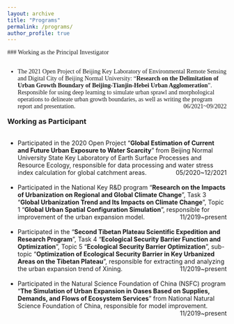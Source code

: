 ```yaml
---
layout: archive
title: "Programs"
permalink: /programs/
author_profile: true
---
```


<span style="font-family: 'euclid';">
### Working as the Principal Investigator
<p style="overflow: hidden">
<span style="font-family: Euclid">
<ul>
<span style="float: left">
<li>The 2021 Open Project of Beijing Key Laboratory of Environmental Remote Sensing and Digital City of Beijing Normal University: “<b>Research on the Delimitation of Urban Growth Boundary of Beijing-Tianjin-Hebei Urban Agglomeration</b>”. Responsible for using deep learning to simulate urban sprawl and morphological operations to delineate urban growth boundaries, as well as writing the program report and presentation.</span>
<span style="float: right">06/2021~09/2022</span></li><br></ul></span></p>

### Working as Participant
<p style="overflow: hidden">
<span style="font-family: Euclid">
<ul>
<span style="float: left">
<li>
Participated in the 2020 Open Project “<b>Global Estimation of Current and Future Urban Exposure to Water Scarcity</b>” from Beijing Normal University State Key Laboratory of Earth Surface Processes and Resource Ecology, responsible for data processing and water stress index calculation for global catchment areas.
</span><span style="float: right">05/2020~12/2021</span></li></ul>
<ul>
<span style="float: left">
<br>
<li>
Participated in the National Key R&D program “<b>Research on the Impacts of Urbanization on Regional and Global Climate Change</b>”, Task 3 “<b>Global Urbanization Trend and Its Impacts on Climate Change</b>”, Topic 1 “<b>Global Urban Spatial Configuration Simulation</b>”, responsible for improvement of the urban expansion model.  
</span><span style="float: right">11/2019~present</span></li></ul>
<ul>
<span style="float: left">
<br>
<li>
Participated in the “<b>Second Tibetan Plateau Scientific Expedition and Research Program</b>”, Task 4 “<b>Ecological Security Barrier Function and Optimization</b>”, Topic 5 “<b>Ecological Security Barrier Optimization</b>”, sub-topic “<b>Optimization of Ecological Security Barrier in Key Urbanized Areas on the Tibetan Plateau</b>”, responsible for extracting and analyzing the urban expansion trend of Xining. 
</span><span style="float: right">11/2019~present</span></li></ul>
<ul>
<span style="float: left">
<br>
<li>
Participated in the Natural Science Foundation of China (NSFC) program “<b>The Simulation of Urban Expansion in Oases Based on Supplies, Demands, and Flows of Ecosystem Services</b>” from National Natural Science Foundation of China, responsible for model improvement.</span><span style="float: right">11/2019~present</span></li></ul></span></p>















</span>
</p>

